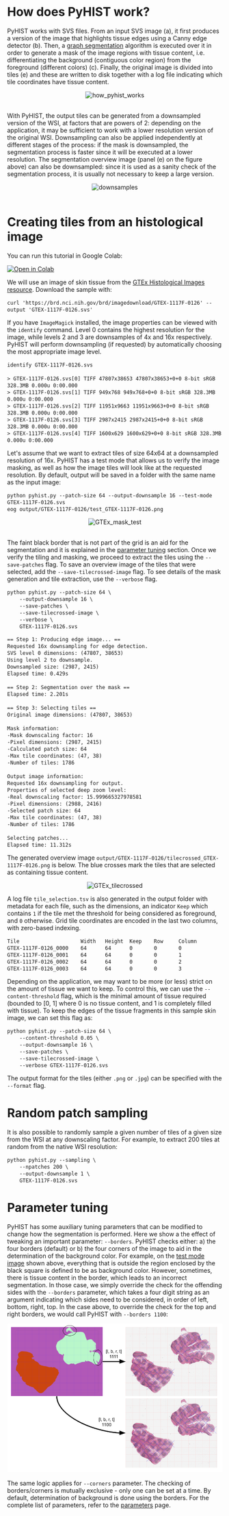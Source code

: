 # How does PyHIST work?
PyHIST works with SVS files. From an input SVS image (a), it first produces a version of the image that highlights tissue edges using a Canny edge detector (b). Then, a [graph segmentation](http://people.cs.uchicago.edu/~pff/papers/seg-ijcv.pdf) algorithm is executed over it in order to generate a mask of the image regions with tissue content, i.e. differentiating the background (contiguous color region) from the foreground (different colors) (c). Finally, the original image is divided into tiles (e) and these are written to disk together with a log file indicating which tile coordinates have tissue content.

<div align="center">
<img src="https://raw.githubusercontent.com/manuel-munoz-aguirre/PyHIST/master/docs/resources/how_pyhist_works.png" alt="how_pyhist_works"></img>
</div>
<br>

With PyHIST, the output tiles can be generated from a downsampled version of the WSI, at factors that are powers of 2: depending on the application, it may be sufficient to work with a lower resolution version of the original WSI. Downsampling can also be applied independently at different stages of the process: if the mask is downsampled, the segmentation process is faster since it will be executed at a lower resolution. The segmentation overview image (panel (e) on the figure above) can also be downsampled: since it is used as a sanity check of the segmentation process, it is usually not necessary to keep a large version.

<div align="center">
<img src="https://raw.githubusercontent.com/manuel-munoz-aguirre/PyHIST/master/docs/resources/downsamples.png" alt="downsamples"></img>
</div>
<br>

# Creating tiles from an histological image
You can run this tutorial in Google Colab:

[![Open in Colab](https://colab.research.google.com/assets/colab-badge.svg)](https://colab.research.google.com/drive/1qkpvfd3aTKmbr4YrBMnHa2fCLUv-zgB3)

We will use an image of skin tissue from the [GTEx Histological Images resource](https://brd.nci.nih.gov/brd/image-search/search_specimen/). Download the sample with: 

	curl 'https://brd.nci.nih.gov/brd/imagedownload/GTEX-1117F-0126' --output 'GTEX-1117F-0126.svs'

If you have `ImageMagick` installed, the image properties can be viewed with the `identify` command. Level 0 contains the highest resolution for the image, while levels 2 and 3 are downsamples of 4x and 16x respectively. PyHIST will perform downsampling (if requested) by automatically choosing the most appropriate image level.
	
	identify GTEX-1117F-0126.svs

	> GTEX-1117F-0126.svs[0] TIFF 47807x38653 47807x38653+0+0 8-bit sRGB 328.3MB 0.000u 0:00.000
	> GTEX-1117F-0126.svs[1] TIFF 949x768 949x768+0+0 8-bit sRGB 328.3MB 0.000u 0:00.000
	> GTEX-1117F-0126.svs[2] TIFF 11951x9663 11951x9663+0+0 8-bit sRGB 328.3MB 0.000u 0:00.000
	> GTEX-1117F-0126.svs[3] TIFF 2987x2415 2987x2415+0+0 8-bit sRGB 328.3MB 0.000u 0:00.000
	> GTEX-1117F-0126.svs[4] TIFF 1600x629 1600x629+0+0 8-bit sRGB 328.3MB 0.000u 0:00.000

Let's assume that we want to extract tiles of size 64x64 at a downsampled resolution of 16x. PyHIST has a test mode that allows us to verify the image masking, as well as how the image tiles will look like at the requested resolution. By default, output will be saved in a folder with the same name as the input image:

	python pyhist.py --patch-size 64 --output-downsample 16 --test-mode GTEX-1117F-0126.svs
	eog output/GTEX-1117F-0126/test_GTEX-1117F-0126.png

<a name="testimage">
<div align="center">
<img src="https://raw.githubusercontent.com/manuel-munoz-aguirre/PyHIST/master/docs/resources/test_GTEX-1117F-0126.png" alt="GTEx_mask_test"></img>
</div>
</a>
<br>

The faint black border that is not part of the grid is an aid for the segmentation and it is explained in the [parameter tuning](#parametertuning) section. Once we verify the tiling and masking, we proceed to extract the tiles using the `--save-patches` flag. To save an overview image of the tiles that were selected, add the `--save-tilecrossed-image` flag. To see details of the mask generation and tile extraction, use the `--verbose` flag.

	python pyhist.py --patch-size 64 \
		--output-downsample 16 \
		--save-patches \
		--save-tilecrossed-image \
		--verbose \
		GTEX-1117F-0126.svs 


```shell
== Step 1: Producing edge image... ==
Requested 16x downsampling for edge detection.
SVS level 0 dimensions: (47807, 38653)
Using level 2 to downsample.
Downsampled size: (2987, 2415)
Elapsed time: 0.429s

== Step 2: Segmentation over the mask ==
Elapsed time: 2.201s

== Step 3: Selecting tiles ==
Original image dimensions: (47807, 38653)

Mask information: 
-Mask downscaling factor: 16
-Pixel dimensions: (2987, 2415)
-Calculated patch size: 64
-Max tile coordinates: (47, 38)
-Number of tiles: 1786

Output image information: 
Requested 16x downsampling for output.
Properties of selected deep zoom level:
-Real downscaling factor: 15.999665327978581
-Pixel dimensions: (2988, 2416)
-Selected patch size: 64
-Max tile coordinates: (47, 38)
-Number of tiles: 1786

Selecting patches...
Elapsed time: 11.312s
```

The generated overview image `output/GTEX-1117F-0126/tilecrossed_GTEX-1117F-0126.png` is below. The blue crosses mark the tiles that are selected as containing tissue content.
<div align="center">
<img src="https://raw.githubusercontent.com/manuel-munoz-aguirre/PyHIST/master/docs/resources/tilecrossed_GTEX-1117F-0126.png" alt="GTEx_tilecrossed"></img>
</div>

A log file `tile_selection.tsv` is also generated in the output folder with metadata for each file, such as the dimensions, an indicator `Keep` which contains `1` if the tile met the threshold for being considered as foreground, and `0` otherwise. Grid tile coordinates are encoded in the last two columns, with zero-based indexing.
```
Tile                    Width   Height  Keep    Row     Column
GTEX-1117F-0126_0000    64      64      0       0       0
GTEX-1117F-0126_0001    64      64      0       0       1
GTEX-1117F-0126_0002    64      64      0       0       2
GTEX-1117F-0126_0003    64      64      0       0       3
```

Depending on the application, we may want to be more (or less) strict on the amount of tissue we want to keep. To control this, we can use the `--content-threshold` flag, which is the minimal amount of tissue required (bounded to [0, 1] where 0 is no tissue content, and 1 is completely filled with tissue). To keep the edges of the tissue fragments in this sample skin image, we can set this flag as:

```shell
python pyhist.py --patch-size 64 \
	--content-threshold 0.05 \
	--output-downsample 16 \
	--save-patches \
	--save-tilecrossed-image \
	--verbose GTEX-1117F-0126.svs
```

The output format for the tiles (either `.png` or `.jpg`) can be specified with the `--format` flag.

# Random patch sampling<a name="randomsapling"></a>
It is also possible to randomly sample a given number of tiles of a given size from the WSI at any downscaling factor. For example, to extract 200 tiles at random from the native WSI resolution:
```shell
python pyhist.py --sampling \
	--npatches 200 \
	--output-downsample 1 \
	GTEX-1117F-0126.svs
```

# Parameter tuning<a name="parametertuning"></a>
PyHIST has some auxiliary tuning parameters that can be modified to change how the segmentation is performed. Here we show a the effect of tweaking an important parameter: `--borders`. PyHIST checks either: 
a) the four borders (default) or b) the four corners of the image to aid in the determination of the background color. For example, on the [test mode image](#testimage) shown above, everything that is outside the region enclosed by the black square is defined to be as background color. However, sometimes, there is tissue content in the border, which leads to an incorrect segmentation. In those case, we simply override the check for the offending sides with the `--borders` parameter, which takes a four digit string as an argument indicating which sides need to be considered, in order of left, bottom, right, top. In the case above, to override the check for the top and right borders, we would call PyHIST with `--borders 1100`:

![borders_argument](resources/borders_argument.png)

The same logic applies for `--corners` parameter. The checking of borders/corners is mutually exclusive - only one can be set at a time. By default, determination of background is done using the borders. For the complete list of parameters, refer to the [parameters](parameters.md) page.
